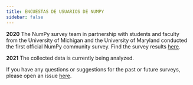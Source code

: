 ```yaml
---
title: ENCUESTAS DE USUARIOS DE NUMPY
sidebar: false
---
```


**2020**
The NumPy survey team in partnership with students and faculty from the University of Michigan and the University of Maryland conducted the first official NumPy community survey. Find the survey results [here](https://numpy.org/user-survey-2020/).

**2021** The collected data is currently being analyzed.

If you have any questions or suggestions for the past or future surveys, please open an issue [here](https://github.com/numpy/numpy-surveys/issues).
